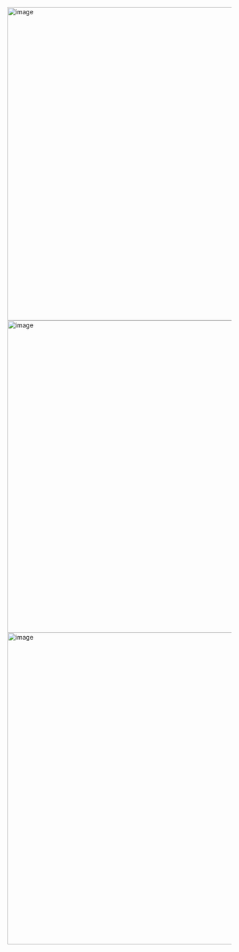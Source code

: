 <img width="703" alt="image" src="https://github.com/gregbg218/DSA/assets/72642906/10f884d5-4abe-42d6-83ba-62d130937cee"><br />
<img width="700" alt="image" src="https://github.com/gregbg218/DSA/assets/72642906/663f2a81-cfed-4ca2-a3ea-96849ebd311b"><br />
<img width="700" alt="image" src="https://github.com/gregbg218/DSA/assets/72642906/4b4428b9-c679-4f1e-a42a-64172bfde92e"><br />
